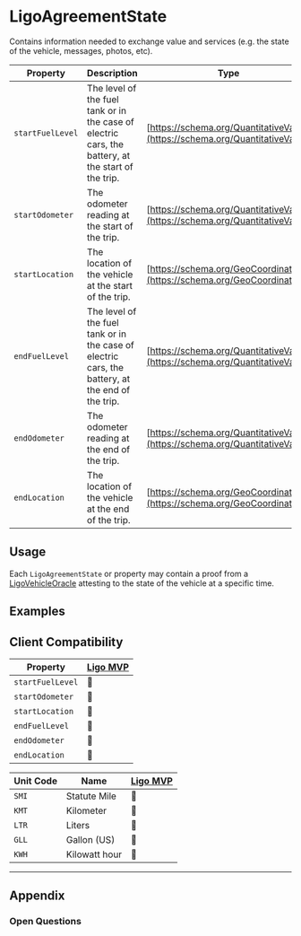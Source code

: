 # LigoAgreementState
Contains information needed to exchange value and services (e.g. the state of the vehicle, messages, photos, etc).

| Property         | Description                                                                                        | Type                                                                         |
| ---------------- | -------------------------------------------------------------------------------------------------- | ---------------------------------------------------------------------------- |
| `startFuelLevel` | The level of the fuel tank or in the case of electric cars, the battery, at the start of the trip. | [https://schema.org/QuantitativeValue](https://schema.org/QuantitativeValue) |
| `startOdometer`  | The odometer reading at the start of the trip.                                                     | [https://schema.org/QuantitativeValue](https://schema.org/QuantitativeValue) |
| `startLocation`  | The location of the vehicle at the start of the trip.                                              | [https://schema.org/GeoCoordinates](https://schema.org/GeoCoordinates)       |
| `endFuelLevel` | The level of the fuel tank or in the case of electric cars, the battery, at the end of the trip. | [https://schema.org/QuantitativeValue](https://schema.org/QuantitativeValue) |
| `endOdometer`  | The odometer reading at the end of the trip.                                                     | [https://schema.org/QuantitativeValue](https://schema.org/QuantitativeValue) |
| `endLocation`  | The location of the vehicle at the end of the trip.                                              | [https://schema.org/GeoCoordinates](https://schema.org/GeoCoordinates)       |

## Usage
Each `LigoAgreementState` or property may contain a proof from a [LigoVehicleOracle](./LigoVehicleOracle) attesting to the state of the vehicle at a specific time.

## Examples

## Client Compatibility
| Property         | [Ligo MVP](../Clients/Ligo%20MVP) |
| ---------------- | --------------------------------- |
| `startFuelLevel` | 🚧                                |
| `startOdometer`  | 🚧                                |
| `startLocation`  | 🚧                                |
| `endFuelLevel`   | 🚧                                |
| `endOdometer`    | 🚧                                |
| `endLocation`    | 🚧                                |

| Unit Code | Name          | [Ligo MVP](../Clients/Ligo%20MVP) |
| --------- | ------------- | --------------------------------- |
| `SMI`     | Statute Mile  | 🚧                                |
| `KMT`     | Kilometer     | 🚧                                |
| `LTR`     | Liters        | 🚧                                |
| `GLL`     | Gallon (US)   | 🚧                                |
| `KWH`     | Kilowatt hour | 🚧                                |

---
## Appendix
### Open Questions